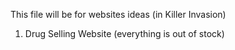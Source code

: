This file will be for websites ideas (in Killer Invasion)

1. Drug Selling Website (everything is out of stock)
